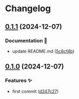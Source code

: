 # Changelog

## [0.1.1](https://github.com/hugomods/stylelint-config/compare/stylelint-config/v0.1.0...stylelint-config/v0.1.1) (2024-12-07)


### Documentation 📝

* update README.md ([5c8cf4b](https://github.com/hugomods/stylelint-config/commit/5c8cf4b9b518f26b199091a83e72c593d0b6fbf4))

## [0.1.0](https://github.com/hugomods/stylelint-config/compare/stylelint-config-v0.0.1...stylelint-config/v0.1.0) (2024-12-07)


### Features ✨

* first commit ([d247c27](https://github.com/hugomods/stylelint-config/commit/d247c27546ab512a6bee0c944743d5fae9c53afe))
